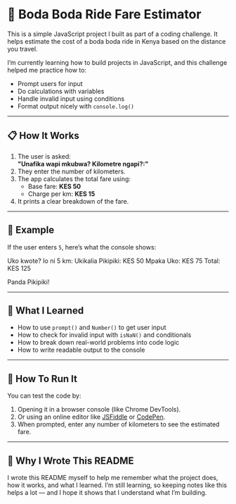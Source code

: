 # 🛵 Boda Boda Ride Fare Estimator

This is a simple JavaScript project I built as part of a coding challenge. It helps estimate the cost of a boda boda ride in Kenya based on the distance you travel.

I’m currently learning how to build projects in JavaScript, and this challenge helped me practice how to:

- Prompt users for input
- Do calculations with variables
- Handle invalid input using conditions
- Format output nicely with `console.log()`

---

## 📋 How It Works

1. The user is asked:  
   **"Unafika wapi mkubwa? Kilometre ngapi?:"**
2. They enter the number of kilometers.
3. The app calculates the total fare using:
   - Base fare: **KES 50**
   - Charge per km: **KES 15**
4. It prints a clear breakdown of the fare.

---

## 📌 Example

If the user enters `5`, here’s what the console shows:

Uko kwote? Io ni 5 km:
Ukikalia Pikipiki: KES 50
Mpaka Uko: KES 75
Total: KES 125

Panda Pikipiki!


---

## 🧠 What I Learned

- How to use `prompt()` and `Number()` to get user input
- How to check for invalid input with `isNaN()` and conditionals
- How to break down real-world problems into code logic
- How to write readable output to the console

---

## 🔧 How To Run It

You can test the code by:

1. Opening it in a browser console (like Chrome DevTools).
2. Or using an online editor like [JSFiddle](https://jsfiddle.net/) or [CodePen](https://codepen.io/).
3. When prompted, enter any number of kilometers to see the estimated fare.

---

## 💬 Why I Wrote This README

I wrote this README myself to help me remember what the project does, how it works, and what I learned. I’m still learning, so keeping notes like this helps a lot — and I hope it shows that I understand what I’m building.
